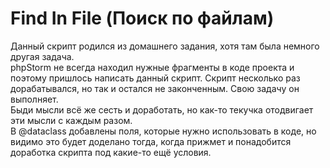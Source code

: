 # Find In File (Поиск по файлам)

Данный скрипт родился из домашнего задания, хотя там была немного другая задача.  
phpStorm не всегда находил нужные фрагменты в коде проекта и поэтому пришлось написать данный скрипт. Скрипт несколько раз дорабатывался, но так и остался не законченным. Свою задачу он выполняет.  
Быди мысли всё же сесть и доработать, но как-то текучка отодвигает эти мысли с каждым разом.  
В @dataclass добавлены поля, которые нужно использовать в коде, но видимо это будет доделано тогда, когда прижмет и понадобится доработка скрипта под какие-то ещё условия.